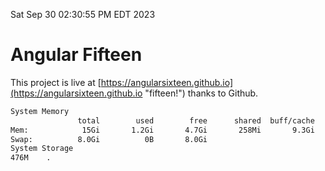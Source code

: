 Sat Sep 30 02:30:55 PM EDT 2023

# Angular Fifteen


This project is live at [https://angularsixteen.github.io](https://angularsixteen.github.io "fifteen!") thanks to Github.

```bash
System Memory
               total        used        free      shared  buff/cache   available
Mem:            15Gi       1.2Gi       4.7Gi       258Mi       9.3Gi        13Gi
Swap:          8.0Gi          0B       8.0Gi
System Storage
476M	.

